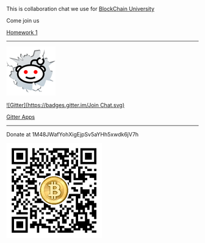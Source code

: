 This is collaboration chat we use for [BlockChain University](http://www.blockchainu.co/)

Come join us


[Homework 1](https://github.com/BlockIo/blockgarage/blob/master/onsite_projects.txt)

<hr>

<a href="https://www.reddit.com/r/blockchainu">
  <img src="reddit-logo.png" width="128" height="128">  
</a>


[![Gitter](https://badges.gitter.im/Join Chat.svg)](https://gitter.im/rstormsf/blockchainu-chat?utm_source=badge&utm_medium=badge&utm_campaign=pr-badge&utm_content=badge)

[Gitter Apps](https://gitter.im/apps)

<hr>

Donate at
1M48JWafYohXigEjpSv5aYHh5xwdk6jV7h

![qr](qr.png)
